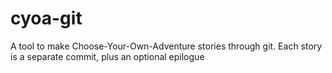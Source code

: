 # cyoa-git

A tool to make Choose-Your-Own-Adventure stories through git. Each story is a separate commit, plus an optional epilogue